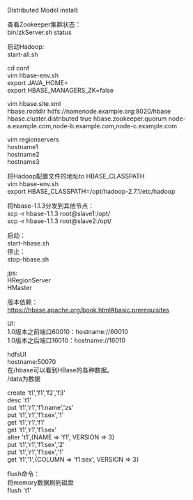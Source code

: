 Distributed Model install:<br>

查看Zookeeper集群状态：<br>
bin/zkServer.sh status<br>

启动Hadoop:<br>
start-all.sh<br>

cd conf<br>
vim hbase-env.sh<br>
export JAVA_HOME=<br>
export HBASE_MANAGERS_ZK=false<br>

vim hbase.site.xml<br>
<configuration>
	<property>
		<name>hbase.rootdir</name>
		<value>hdfs://namenode.example.org:8020/hbase</value> <!-- hdfs的地址 hdfs://namenode.example.org:8020 为hadoop core-site.xml中 fs.defaultFS的value值-->
	</property>
	<property>
		<name>hbase.cluster.distributed</name>
		<value>true</value>
	</property>
	<property>
		<name>hbase.zookeeper.quorum</name>
		<value>node-a.example.com,node-b.example.com,node-c.example.com</value> <!-- hostname-->
	</property>
</confguration>

vim regionservers<br>
hostname1<br>
hostname2<br>
hostname3<br>

将Hadoop配置文件的地址to HBASE_CLASSPATH<br>
vim hbase-env.sh<br>
export HBASE_CLASSPATH=/opt/hadoop-2.7.1/etc/hadoop<br>


将hbase-1.1.3分发到其他节点：<br>
scp -r hbase-1.1.3 root@slave1:/opt/<br>
scp -r hbase-1.1.3 root@slave2:/opt/<br>

启动：<br>
start-hbase.sh<br>
停止：<br>
stop-hbase.sh<br>

jps:<br>
HRegionServer<br>
HMaster<br>

版本依赖：<br>
https://hbase.apache.org/book.html#basic.prerequisites<br>

UI:<br>
1.0版本之前端口60010：hostname://60010<br>
1.0版本之后端口16010：hostname://16010<br>

hdfsUI<br>
hostname:50070<br>
在/hbase可以看到HBase的各种数据。<br>
/data为数据<br>

create 't1','f1','f2','f3'<br>
desc 't1'<br>
put 't1','r1','f1:name','zs'<br>
put 't1','r1','f1:sex','1'<br>
get 't1','r1','f1'<br>
get 't1','r1','f1:sex'<br>
alter 't1',{NAME => 'f1', VERSION => 3}<br>
put 't1','r1','f1:sex','2'<br>
put 't1','r1','f1:sex','1'<br>
get 't1','1',{COLUMN => 'f1:sex', VERSION => 3}<br>

flush命令：<br>
将memory数据刷到磁盘<br>
flush 't1'<br>